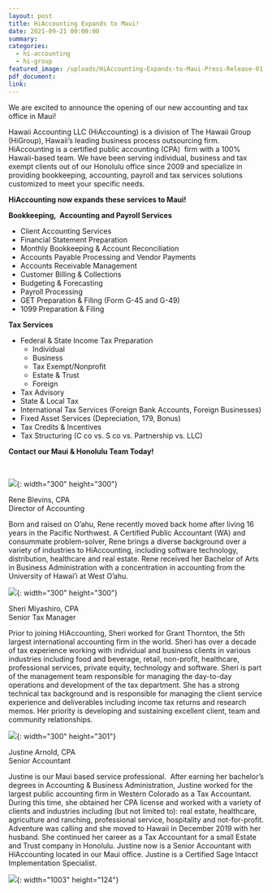 ```yaml
---
layout: post
title: HiAccounting Expands to Maui!
date: 2021-09-21 00:00:00
summary:
categories:
  - hi-accounting
  - hi-group
featured_image: /uploads/HiAccounting-Expands-to-Maui-Press-Release-01.jpg
pdf_document:
link:
---
```

We are excited to announce the opening of our new accounting and tax office in Maui\!&nbsp;

Hawaii Accounting LLC (HiAccounting) is a division of The Hawaii Group (HiGroup), Hawaii’s leading business process outsourcing firm. HiAccounting is a certified public accounting (CPA)&nbsp; firm with a 100% Hawaii-based team. We have been serving individual, business and tax exempt clients out of our Honolulu office since 2009 and specialize in providing bookkeeping, accounting, payroll and tax services solutions customized to meet your specific needs.

**HiAccounting now expands these services to Maui\!**

**Bookkeeping,&nbsp; Accounting and Payroll Services**

* Client Accounting Services&nbsp;
* Financial Statement Preparation
* Monthly Bookkeeping & Account Reconciliation
* Accounts Payable Processing and Vendor Payments
* Accounts Receivable Management
* Customer Billing & Collections
* Budgeting & Forecasting
* Payroll Processing
* GET Preparation & Filing (Form G-45 and G-49)
* 1099 Preparation & Filing

**Tax Services**

* Federal & State Income Tax Preparation
  * Individual
  * Business
  * Tax Exempt/Nonprofit
  * Estate & Trust
  * Foreign&nbsp;
* Tax Advisory
* State & Local Tax
* International Tax Services (Foreign Bank Accounts, Foreign Businesses)
* Fixed Asset Services (Depreciation, 179, Bonus)
* Tax Credits & Incentives
* Tax Structuring (C co vs. S co vs. Partnership vs. LLC)

**Contact our Maui & Honolulu Team Today\!&nbsp;**

&nbsp;

![](/uploads/rene.jpg){: width="300" height="300"}

Rene Blevins, CPA<br>Director of Accounting

Born and raised on O’ahu, Rene recently moved back home after living 16 years in the Pacific Northwest. A Certified Public Accountant (WA) and consummate problem-solver, Rene brings a diverse background over a variety of industries to HiAccounting, including software technology, distribution, healthcare and real estate. Rene received her Bachelor of Arts in Business Administration with a concentration in accounting from the University of Hawai’i at West O’ahu.&nbsp;

![](/uploads/sheri.jpeg){: width="300" height="300"}

Sheri Miyashiro, CPA<br>Senior Tax Manager

Prior to joining HiAccounting, Sheri worked for Grant Thornton, the 5th largest international accounting firm in the world. Sheri has over a decade of tax experience working with individual and business clients in various industries including food and beverage, retail, non-profit, healthcare, professional services, private equity, technology and software. Sheri is part of the management team responsible for managing the day-to-day operations and development of the tax department. She has a strong technical tax background and is responsible for managing the client service experience and deliverables including income tax returns and research memos. Her priority is developing and sustaining excellent client, team and community relationships.&nbsp;&nbsp;

![](/uploads/justine.jpeg){: width="300" height="301"}

Justine Arnold, CPA&nbsp;<br>Senior Accountant

Justine is our Maui based service professional.&nbsp; After earning her bachelor’s degrees in Accounting & Business Administration, Justine worked for the largest public accounting firm in Western Colorado as a Tax Accountant. During this time, she obtained her CPA license and worked with a variety of clients and industries including (but not limited to): real estate, healthcare, agriculture and ranching, professional service, hospitality and not-for-profit. Adventure was calling and she moved to Hawaii in December 2019 with her husband. She continued her career as a Tax Accountant for a small Estate and Trust company in Honolulu. Justine now is a Senior Accountant with HiAccounting located in our Maui office. Justine is a Certified Sage Intacct Implementation Specialist.&nbsp;

![](/uploads/awards.png){: width="1003" height="124"}
